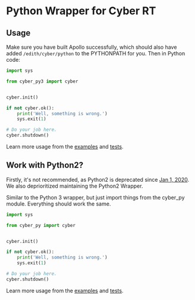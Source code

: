 # Python Wrapper for Cyber RT

## Usage

Make sure you have built Apollo successfully, which should also have added
`/edith/cyber/python` to the PYTHONPATH for you. Then in Python code:

```python
import sys

from cyber_py3 import cyber


cyber.init()

if not cyber.ok():
    print('Well, something is wrong.')
    sys.exit(1)

# Do your job here.
cyber.shutdown()
```

Learn more usage from the [examples](cyber_py3/examples/) and
[tests](cyber_py3/test/).

## Work with Python2?

Firstly, it's not recommended, as Python2 is deprecated since
[Jan 1, 2020](https://pythonclock.org). We also deprioritized maintaining the
Python2 Wrapper.

Similar to the Python 3 wrapper, but just import things from the cyber_py
module. Everything should work the same.

```python
import sys

from cyber_py import cyber


cyber.init()

if not cyber.ok():
    print('Well, something is wrong.')
    sys.exit(1)

# Do your job here.
cyber.shutdown()
```

Learn more usage from the [examples](cyber_py/examples/) and
[tests](cyber_py/test/).
